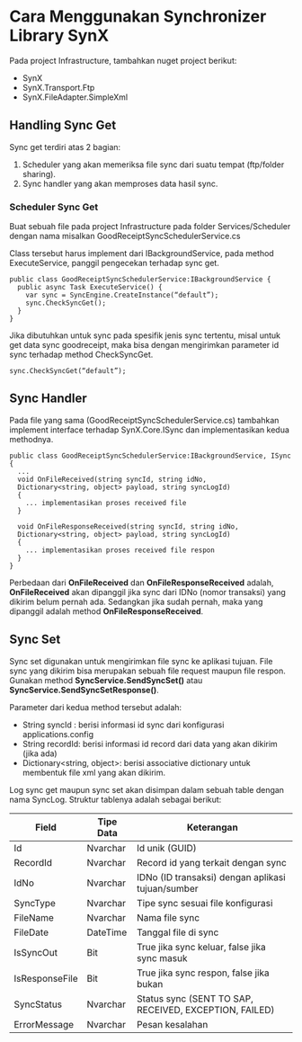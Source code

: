 # Cara Menggunakan Synchronizer Library SynX

Pada project Infrastructure, tambahkan nuget project berikut:

- SynX
- SynX.Transport.Ftp
- SynX.FileAdapter.SimpleXml
## Handling Sync Get
Sync get terdiri atas 2 bagian:

1. Scheduler yang akan memeriksa file sync dari suatu tempat (ftp/folder sharing).
1. Sync handler yang akan memproses data hasil sync.
### Scheduler Sync Get
Buat sebuah file pada project Infrastructure pada folder Services/Scheduler dengan nama misalkan GoodReceiptSyncSchedulerService.cs

Class tersebut harus implement dari IBackgroundService, pada method ExecuteService, panggil pengecekan terhadap sync get.

```
public class GoodReceiptSyncSchedulerService:IBackgroundService {
  public async Task ExecuteService() {
    var sync = SyncEngine.CreateInstance(“default”);
    sync.CheckSyncGet(); 
  }
}
```

Jika dibutuhkan untuk sync pada spesifik jenis sync tertentu, misal untuk get data sync goodreceipt, maka bisa dengan mengirimkan parameter id sync terhadap method CheckSyncGet.
```
sync.CheckSyncGet(“default”);
```
## Sync Handler
Pada file yang sama (GoodReceiptSyncSchedulerService.cs) tambahkan implement interface terhadap SynX.Core.ISync dan implementasikan kedua methodnya.

```
public class GoodReceiptSyncSchedulerService:IBackgroundService, ISync {
  ...
  void OnFileReceived(string syncId, string idNo,
  Dictionary<string, object> payload, string syncLogId)
  {
    ... implementasikan proses received file
  }

  void OnFileResponseReceived(string syncId, string idNo,
  Dictionary<string, object> payload, string syncLogId)
  {
    ... implementasikan proses received file respon
  }
}
```

Perbedaan dari **OnFileReceived** dan **OnFileResponseReceived** adalah, **OnFileReceived** akan dipanggil jika sync dari IDNo (nomor transaksi) yang dikirim belum pernah ada. Sedangkan jika sudah pernah, maka yang dipanggil adalah method **OnFileResponseReceived**.
## Sync Set
Sync set digunakan untuk mengirimkan file sync ke aplikasi tujuan. File sync yang dikirim bisa merupakan sebuah file request maupun file respon. Gunakan method **SyncService.SendSyncSet()** atau **SyncService.SendSyncSetResponse()**.

Parameter dari kedua method tersebut adalah:

- String syncId : berisi informasi id sync dari konfigurasi applications.config
- String recordId: berisi informasi id record dari data yang akan dikirim (jika ada)
- Dictionary<string, object>: berisi associative dictionary untuk membentuk file xml yang akan dikirim.

Log sync get maupun sync set akan disimpan dalam sebuah table dengan nama SyncLog. Struktur tablenya adalah sebagai berikut:

|**Field**|**Tipe Data**|**Keterangan**|
| - | - | - |
|Id|Nvarchar|Id unik (GUID)|
|RecordId|Nvarchar|Record id yang terkait dengan sync|
|IdNo|Nvarchar|IDNo (ID transaksi) dengan aplikasi tujuan/sumber|
|SyncType|Nvarchar|Tipe sync sesuai file konfigurasi|
|FileName|Nvarchar|Nama file sync|
|FileDate|DateTime|Tanggal file di sync|
|IsSyncOut|Bit|True jika sync keluar, false jika sync masuk|
|IsResponseFile|Bit|True jika sync respon, false jika bukan|
|SyncStatus|Nvarchar|Status sync (SENT TO SAP, RECEIVED, EXCEPTION, FAILED)|
|ErrorMessage|Nvarchar|Pesan kesalahan|

